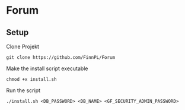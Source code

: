 # Forum

## Setup
Clone Projekt
```
git clone https://github.com/FinnPL/Forum
```
Make the install script executable
```
chmod +x install.sh
```
Run the script 
```
./install.sh <DB_PASSWORD> <DB_NAME> <GF_SECURITY_ADMIN_PASSWORD>
```
